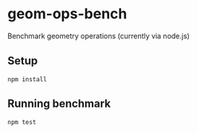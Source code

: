 # geom-ops-bench


Benchmark geometry operations (currently via node.js)


## Setup

    npm install


## Running benchmark

    npm test